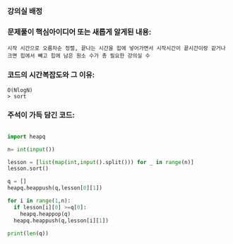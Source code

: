 ### 강의실 배정

### 문제풀이 핵심아이디어 또는 새롭게 알게된 내용: 
    시작 시간으로 오름차순 정렬, 끝나는 시간을 힙에 넣어가면서 시작시간이 끝시간이랑 같거나 크면 힙에서 빼고 힙에 남은 원소 수가 총 필요한 강의실 수

            
### 코드의 시간복잡도와 그 이유:    
    O(NlogN)   
    > sort

### 주석이 가득 담긴 코드:
```python

import heapq

n= int(input())

lesson = [list(map(int,input().split())) for _ in range(n)]
lesson.sort()

q = []
heapq.heappush(q,lesson[0][1])

for i in range(1,n):
  if lesson[i][0] >=q[0]:
    heapq.heappop(q)
  heapq.heappush(q,lesson[i][1])

print(len(q))

```
